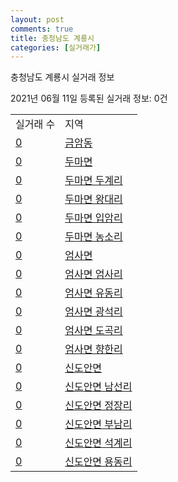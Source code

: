 ```yaml
---
layout: post
comments: true
title: 충청남도 계룡시
categories: [실거래가]
---
```


충청남도 계룡시 실거래 정보

2021년 06월 11일 등록된 실거래 정보: 0건


<table>
  <tr>
    <td>실거래 수</td>
    <td>지역</td>
  </tr>

  
  <tr>
    <td><a href="4425010100.html">0</a></td>
    <td><a href="4425010100.html">금암동</a></td>
  </tr>
    

  <tr>
    <td><a href="4425031000.html">0</a></td>
    <td><a href="4425031000.html">두마면</a></td>
  </tr>
    

  <tr>
    <td><a href="4425031021.html">0</a></td>
    <td><a href="4425031021.html">두마면 두계리</a></td>
  </tr>
    

  <tr>
    <td><a href="4425031022.html">0</a></td>
    <td><a href="4425031022.html">두마면 왕대리</a></td>
  </tr>
    

  <tr>
    <td><a href="4425031023.html">0</a></td>
    <td><a href="4425031023.html">두마면 입암리</a></td>
  </tr>
    

  <tr>
    <td><a href="4425031024.html">0</a></td>
    <td><a href="4425031024.html">두마면 농소리</a></td>
  </tr>
    

  <tr>
    <td><a href="4425031500.html">0</a></td>
    <td><a href="4425031500.html">엄사면</a></td>
  </tr>
    

  <tr>
    <td><a href="4425031521.html">0</a></td>
    <td><a href="4425031521.html">엄사면 엄사리</a></td>
  </tr>
    

  <tr>
    <td><a href="4425031522.html">0</a></td>
    <td><a href="4425031522.html">엄사면 유동리</a></td>
  </tr>
    

  <tr>
    <td><a href="4425031523.html">0</a></td>
    <td><a href="4425031523.html">엄사면 광석리</a></td>
  </tr>
    

  <tr>
    <td><a href="4425031524.html">0</a></td>
    <td><a href="4425031524.html">엄사면 도곡리</a></td>
  </tr>
    

  <tr>
    <td><a href="4425031525.html">0</a></td>
    <td><a href="4425031525.html">엄사면 향한리</a></td>
  </tr>
    

  <tr>
    <td><a href="4425033000.html">0</a></td>
    <td><a href="4425033000.html">신도안면</a></td>
  </tr>
    

  <tr>
    <td><a href="4425033021.html">0</a></td>
    <td><a href="4425033021.html">신도안면 남선리</a></td>
  </tr>
    

  <tr>
    <td><a href="4425033022.html">0</a></td>
    <td><a href="4425033022.html">신도안면 정장리</a></td>
  </tr>
    

  <tr>
    <td><a href="4425033023.html">0</a></td>
    <td><a href="4425033023.html">신도안면 부남리</a></td>
  </tr>
    

  <tr>
    <td><a href="4425033024.html">0</a></td>
    <td><a href="4425033024.html">신도안면 석계리</a></td>
  </tr>
    

  <tr>
    <td><a href="4425033025.html">0</a></td>
    <td><a href="4425033025.html">신도안면 용동리</a></td>
  </tr>
    


</table>
    
